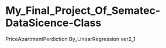 # My_Final_Project_Of_Sematec-DataSicence-Class
PriceApartmentPerdiction By_LinearRegression ver2_1 
